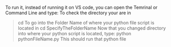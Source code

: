 To run it, instead of running it on VS code, you can open the Temrinal or Command Line and type: 
To check the directory your are in 
> cd
To go into the Folder Name of where your python file script is located in
> cd SpecifyTheFolderName
Now that you changed directory into where your python script is located, type:
> python pythonFileName.py
This should run that python file
